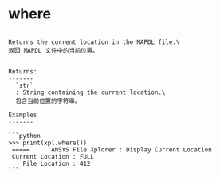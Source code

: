 # where

````{method} ansXpl.where()

Returns the current location in the MAPDL file.\
返回 MAPDL 文件中的当前位置。


Returns:
-------
  `str`
  : String containing the current location.\
  包含当前位置的字符串。

Examples
-------

```python
>>> print(xpl.where())
 =====      ANSYS File Xplorer : Display Current Location
 Current Location : FULL
    File Location : 412
```



````
